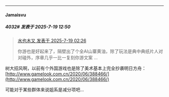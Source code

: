 ﻿
*****

####  Jamaisvu  
##### 4032#       发表于 2025-7-19 12:50

<blockquote><a href="httphttps://stage1st.com/2b/forum.php?mod=redirect&amp;goto=findpost&amp;pid=68121134&amp;ptid=2064739" target="_blank">水也木又 发表于 2025-7-19 02:26</a>

你游也是好起来了，隔壁出了个全AI山寨黄油，除了玩法是典中典纸片人对对碰外，序章几乎一比一复刻你游文案 ...</blockquote>
树大招风啊，以前有个外国游戏也是除了美术基本上完全抄袭明日方舟：[http://www.gamelook.com.cn/2020/06/388466/](http://www.gamelook.com.cn/2020/06/388466/)

可能对于某些群体来说姐系是减分项吧...

